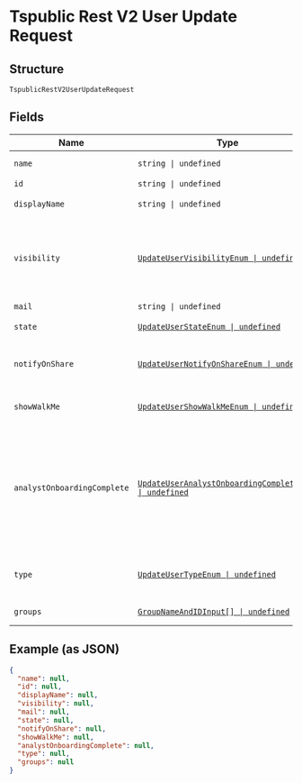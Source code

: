 
# Tspublic Rest V2 User Update Request

## Structure

`TspublicRestV2UserUpdateRequest`

## Fields

| Name | Type | Tags | Description |
|  --- | --- | --- | --- |
| `name` | `string \| undefined` | Optional | Name of the user account. The username string must be unique. |
| `id` | `string \| undefined` | Optional | The GUID of the user account |
| `displayName` | `string \| undefined` | Optional | A display name string for the user, usually their first and last name. |
| `visibility` | [`UpdateUserVisibilityEnum \| undefined`](../../doc/models/update-user-visibility-enum.md) | Optional | Visibility of the user account.<br><br>The visibility attribute is set to DEFAULT when creating a user. The DEFAULT attribute makes a user visible to other users and user groups, and thus allows them to share objects.<br>**Default**: `UpdateUserVisibilityEnum.DEFAULT` |
| `mail` | `string \| undefined` | Optional | Email id associated with the user account |
| `state` | [`UpdateUserStateEnum \| undefined`](../../doc/models/update-user-state-enum.md) | Optional | Status of user account. acitve or inactive.<br>**Default**: `UpdateUserStateEnum.ACTIVE` |
| `notifyOnShare` | [`UpdateUserNotifyOnShareEnum \| undefined`](../../doc/models/update-user-notify-on-share-enum.md) | Optional | User preference for receiving email notifications when another ThoughtSpot user shares answers or pinboards.<br>**Default**: `UpdateUserNotifyOnShareEnum.True` |
| `showWalkMe` | [`UpdateUserShowWalkMeEnum \| undefined`](../../doc/models/update-user-show-walk-me-enum.md) | Optional | The user preference for revisiting the onboarding experience.<br>**Default**: `UpdateUserShowWalkMeEnum.True` |
| `analystOnboardingComplete` | [`UpdateUserAnalystOnboardingCompleteEnum \| undefined`](../../doc/models/update-user-analyst-onboarding-complete-enum.md) | Optional | ThoughtSpot provides an interactive guided walkthrough to onboard new users. The onboarding experience leads users through a set of actions to help users get started and accomplish their tasks quickly.<br><br>The users can turn off the Onboarding experience and access it again when they need assistance with the ThoughtSpot UI.<br>**Default**: `UpdateUserAnalystOnboardingCompleteEnum.False` |
| `type` | [`UpdateUserTypeEnum \| undefined`](../../doc/models/update-user-type-enum.md) | Optional | Type of user. LOCAL_USER indicates that the user is created locally in the ThoughtSpot system.<br>**Default**: `UpdateUserTypeEnum.LOCALUSER` |
| `groups` | [`GroupNameAndIDInput[] \| undefined`](../../doc/models/group-name-and-id-input.md) | Optional | A JSON array of group names or GUIDs or both. When both are given then id is considered |

## Example (as JSON)

```json
{
  "name": null,
  "id": null,
  "displayName": null,
  "visibility": null,
  "mail": null,
  "state": null,
  "notifyOnShare": null,
  "showWalkMe": null,
  "analystOnboardingComplete": null,
  "type": null,
  "groups": null
}
```

